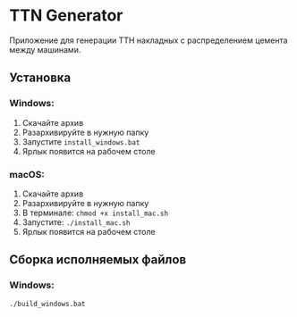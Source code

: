 # TTN Generator

Приложение для генерации ТТН накладных с распределением цемента между машинами.

## Установка

### Windows:
1. Скачайте архив
2. Разархивируйте в нужную папку
3. Запустите `install_windows.bat`
4. Ярлык появится на рабочем столе

### macOS:
1. Скачайте архив
2. Разархивируйте в нужную папку
3. В терминале: `chmod +x install_mac.sh`
4. Запустите: `./install_mac.sh`
5. Ярлык появится на рабочем столе

## Сборка исполняемых файлов

### Windows:
```bash
./build_windows.bat
